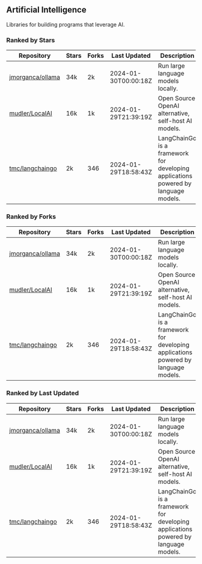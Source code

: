 ## Artificial Intelligence

Libraries for building programs that leverage AI.

### Ranked by Stars

| Repository | Stars | Forks | Last Updated | Description | 
|------------|-------|-------|--------------|-------------|
| [jmorganca/ollama](https://github.com/jmorganca/ollama) | 34k | 2k | 2024-01-30T00:00:18Z |  Run large language models locally. |
| [mudler/LocalAI](https://github.com/mudler/LocalAI) | 16k | 1k | 2024-01-29T21:39:19Z |  Open Source OpenAI alternative, self-host AI models. |
| [tmc/langchaingo](https://github.com/tmc/langchaingo) | 2k | 346 | 2024-01-29T18:58:43Z |  LangChainGo is a framework for developing applications powered by language models. |

### Ranked by Forks

| Repository | Stars | Forks | Last Updated | Description | 
|------------|-------|-------|--------------|-------------|
| [jmorganca/ollama](https://github.com/jmorganca/ollama) | 34k | 2k | 2024-01-30T00:00:18Z |  Run large language models locally. |
| [mudler/LocalAI](https://github.com/mudler/LocalAI) | 16k | 1k | 2024-01-29T21:39:19Z |  Open Source OpenAI alternative, self-host AI models. |
| [tmc/langchaingo](https://github.com/tmc/langchaingo) | 2k | 346 | 2024-01-29T18:58:43Z |  LangChainGo is a framework for developing applications powered by language models. |

### Ranked by Last Updated

| Repository | Stars | Forks | Last Updated | Description | 
|------------|-------|-------|--------------|-------------|
| [jmorganca/ollama](https://github.com/jmorganca/ollama) | 34k | 2k | 2024-01-30T00:00:18Z |  Run large language models locally. |
| [mudler/LocalAI](https://github.com/mudler/LocalAI) | 16k | 1k | 2024-01-29T21:39:19Z |  Open Source OpenAI alternative, self-host AI models. |
| [tmc/langchaingo](https://github.com/tmc/langchaingo) | 2k | 346 | 2024-01-29T18:58:43Z |  LangChainGo is a framework for developing applications powered by language models. |

